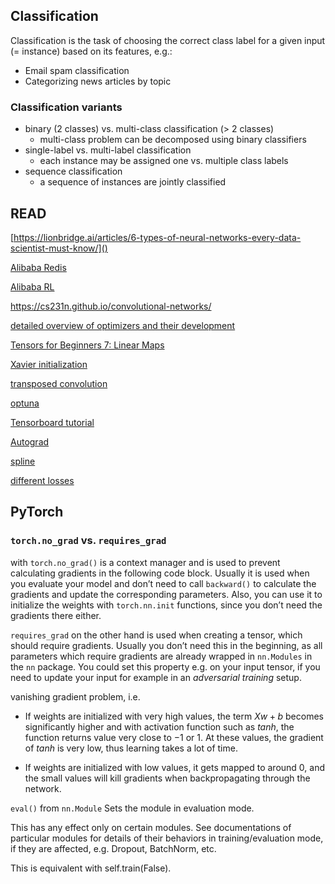 ## Classification

Classification is the task of choosing the correct class label for a given input (= instance) based on its features, e.g.:

- Email spam classification
- Categorizing news articles by topic

### Classification variants

- binary (2 classes) vs. multi-class classification (> 2 classes)
  - multi-class problem can be decomposed using binary classifiers
- single-label vs. multi-label classification
  - each instance may be assigned one vs. multiple class labels
- sequence classification
  - a sequence of instances are jointly classified

## READ

[https://lionbridge.ai/articles/6-types-of-neural-networks-every-data-scientist-must-know/]()

[Alibaba Redis](https://developer.aliyun.com/learning/course/15/detail/39)

[Alibaba RL](https://tianchi.aliyun.com/specials/promotion/aicamprl?spm=5176.14154004.J_1266466330.4.31fe5699pG0gvu)

https://cs231n.github.io/convolutional-networks/

[detailed overview of optimizers and their development](https://ruder.io/optimizing-gradient-descent)

[Tensors for Beginners 7: Linear Maps](https://youtu.be/dtvM-CzNe50)

[Xavier initialization](https://www.deeplearning.ai/ai-notes/initialization)

[transposed convolution](https://towardsdatascience.com/what-is-transposed-convolutional-layer-40e5e6e31c11)

[optuna](https://optuna.readthedocs.io/en/stable/tutorial/index.html)

[Tensorboard tutorial](https://pytorch.org/tutorials/intermediate/tensorboard_tutorial.html)

[Autograd](https://pytorch.org/tutorials/beginner/blitz/autograd_tutorial.html)

[spline](https://www.analyticsvidhya.com/blog/2018/03/introduction-regression-splines-python-codes)

[different losses](https://heartbeat.fritz.ai/5-regression-loss-functions-all-machine-learners-should-know-4fb140e9d4b0)

## PyTorch

### `torch.no_grad` vs. `requires_grad`

with `torch.no_grad()` is a context manager and is used to prevent calculating gradients in the following code block.
Usually it is used when you evaluate your model and don’t need to call `backward()` to calculate the gradients and update the corresponding parameters. Also, you can use it to initialize the weights with `torch.nn.init` functions, since you don’t need the gradients there either.

`requires_grad` on the other hand is used when creating a tensor, which should require gradients. Usually you don’t need this in the beginning, as all parameters which require gradients are already wrapped in `nn.Modules` in the `nn` package. You could set this property e.g. on your input tensor, if you need to update your input for example in an _adversarial training_ setup.

vanishing gradient problem, i.e.

- If weights are initialized with very high values, the term $Xw+b$ becomes significantly higher and with activation function such as $tanh$, the function returns value very close to $-1$ or $1$. At these values, the gradient of $tanh$ is very low, thus learning takes a lot of time.

- If weights are initialized with low values, it gets mapped to around 0, and the small values will kill gradients when backpropagating through the network.

`eval()` from `nn.Module`
Sets the module in evaluation mode.

This has any effect only on certain modules. See documentations of particular modules for details of their behaviors in training/evaluation mode, if they are affected, e.g. Dropout, BatchNorm, etc.

This is equivalent with self.train(False).
